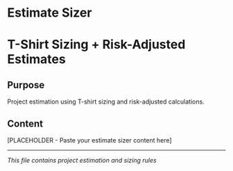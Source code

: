 # Estimate Sizer
# T-Shirt Sizing + Risk-Adjusted Estimates

## Purpose
Project estimation using T-shirt sizing and risk-adjusted calculations.

## Content
[PLACEHOLDER - Paste your estimate sizer content here]

---
*This file contains project estimation and sizing rules*
